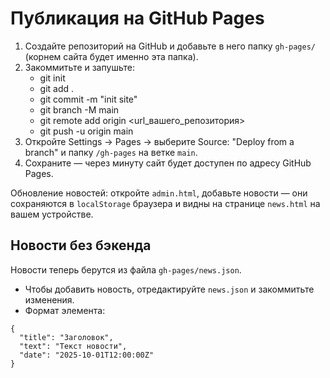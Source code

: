 # Публикация на GitHub Pages

1. Создайте репозиторий на GitHub и добавьте в него папку `gh-pages/` (корнем сайта будет именно эта папка).
2. Закоммитьте и запушьте:
   - git init
   - git add .
   - git commit -m "init site"
   - git branch -M main
   - git remote add origin <url_вашего_репозитория>
   - git push -u origin main
3. Откройте Settings → Pages → выберите Source: "Deploy from a branch" и папку `/gh-pages` на ветке `main`.
4. Сохраните — через минуту сайт будет доступен по адресу GitHub Pages.

Обновление новостей: откройте `admin.html`, добавьте новости — они сохраняются в `localStorage` браузера и видны на странице `news.html` на вашем устройстве.

## Новости без бэкенда
Новости теперь берутся из файла `gh-pages/news.json`.
- Чтобы добавить новость, отредактируйте `news.json` и закоммитьте изменения.
- Формат элемента:
```
{
  "title": "Заголовок",
  "text": "Текст новости",
  "date": "2025-10-01T12:00:00Z"
}
```

